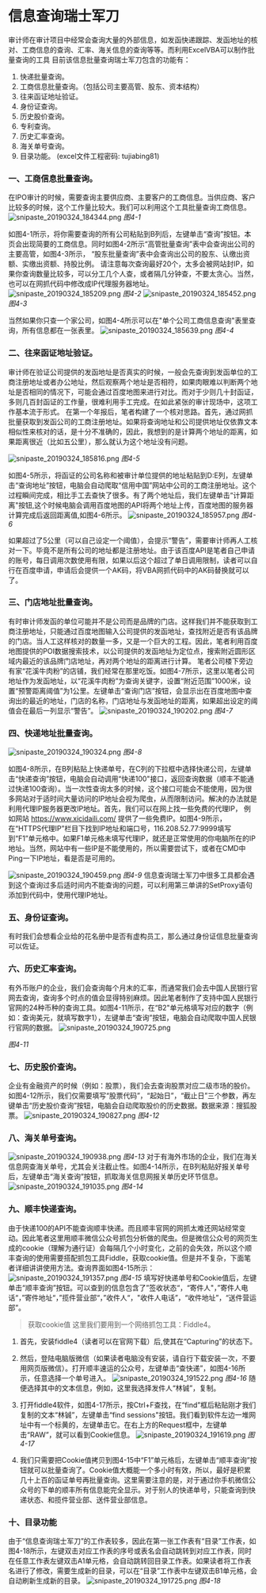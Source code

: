# 信息查询瑞士军刀
审计师在审计项目中经常会查询大量的外部信息，如发函快递跟踪、发函地址的核对、工商信息的查询、汇率、海关信息的查询等等。而利用ExcelVBA可以制作批量查询的工具
目前该信息批量查询瑞士军刀包含的功能有：
1. 快递批量查询。
2. 工商信息批量查询。（包括公司主要高管、股东、资本结构）
3. 往来函证地址验证。
4. 身份证查询。
5. 历史股价查询。
6. 专利查询。
7. 历史汇率查询。
8. 海关单号查询。
9. 目录功能。
(excel文件工程密码: tujiabing81)
### 一、工商信息批量查询。
在IPO审计的时候，需要查询主要供应商、主要客户的工商信息。当供应商、客户比较多的时候，这个工作量比较大。我们可以利用这个工具批量查询工商信息。
 ![snipaste_20190324_184344.png](https://i.loli.net/2019/03/24/5c97605e44bd8.png)
*图4-1*

如图4-1所示，将你需要查询的所有公司粘贴到B列后，左键单击“查询”按钮。本页会出现简要的工商信息。同时如图4-2所示“高管批量查询”表中会查询出公司的主要高管，如图4-3所示， “股东批量查询”表中会查询出公司的股东、认缴出资额、实缴出资额、持股比例。
请注意每次查询最好20个，太多会被网站封IP，如果你查询数量比较多，可以分工几个人查，或者隔几分钟查，不要太贪心。当然，也可以在网抓代码中修改成IP代理服务器地址。
![snipaste_20190324_185209.png](https://i.loli.net/2019/03/24/5c97617f979b9.png)
*图4-2*
![snipaste_20190324_185452.png](https://i.loli.net/2019/03/24/5c9762173da7b.png)
*图4-3*

当然如果你只查一个家公司，如图4-4所示可以在"单个公司工商信息查询"表里查询，所有信息都在一张表里。
![snipaste_20190324_185639.png](https://i.loli.net/2019/03/24/5c97628c8714a.png)
*图4-4*

### 二、往来函证地址验证。
审计师在验证公司提供的发函地址是否真实的时候，一般会先查询到发函单位的工商注册地址或者办公地址，然后观察两个地址是否相符，如果肉眼难以判断两个地址是否相同的情况下，可能会通过百度地图来进行对比。而对于少则几十封函证，多则几百封函证的工作量，很难利用手工完成。在如此紧张的审计现场中，这项工作基本流于形式。
在第一个年报后，笔者构建了一个核对思路。首先，通过网抓批量获取到发函公司的工商注册地址。如果将查询地址和公司提供地址仅依靠文本相似性来核对的话，是十分不准确的，因此，我想到的是计算两个地址的距离，如果距离很近（比如五公里），那么就认为这个地址没有问题。

![snipaste_20190324_185816.png](https://i.loli.net/2019/03/24/5c9762e902d04.png)
*图4-5*

如图4-5所示，将函证的公司名称和被审计单位提供的地址粘贴到D:E列，左键单击“查询地址”按钮，电脑会自动爬取“信用中国”网站中公司的工商注册地址。这个过程瞬间完成，相比手工去查快了很多。有了两个地址后，我们左键单击“计算距离"按钮,这个时候电脑会调用百度地图的API将两个地址上传，百度地图的服务器计算完成后返回距离值,如图4-6所示。
![snipaste_20190324_185957.png](https://i.loli.net/2019/03/24/5c97636b523ac.png)
*图4-6*

如果超过了5公里（可以自己设定一个阈值），会提示“警告”，需要审计师再人工核对一下。毕竟不是所有公司的地址都是注册地址。由于该百度API是笔者自己申请的账号，每日调用次数使用有限，如果以后这个超过了单日调用限制，读者可以自行在百度申请，申请后会提供一个AK码，将VBA网抓代码中的AK码替换就可以了。
### 三、门店地址批量查询。
有时审计师发函的单位可能并不是公司而是品牌的门店。这样我们并不能获取到工商注册地址，只能通过百度地图输入公司提供的发函地址，查找附近是否有该品牌的门店。当人工这样核对的数量一多，又是一个巨大的工程。因此，笔者利用百度地图提供的POI数据搜索技术，以公司提供的发函地址为定位点，搜索附近圆形区域内最近的该品牌门店地址，再对两个地址的距离进行计算。
笔者公司楼下旁边有家“花溪牛肉粉”的店铺，我们经常在那里吃饭。如图4-7所示，这里以笔者公司地址作为发函地址，以“花溪牛肉粉”为查询关键字，设置“附近范围”1000米，设置“预警距离阈值”为1公里。左键单击“查询门店”按钮，会显示出在百度地图中查询出的最近的地址，门店的名称，门店地址与发函地址的距离，如果超出设定的阈值会在最后一列显示“警告”。
 ![snipaste_20190324_190202.png](https://i.loli.net/2019/03/24/5c9763cec18bd.png)
*图4-7*
### 四、快递地址批量查询。
![snipaste_20190324_190324.png](https://i.loli.net/2019/03/24/5c976406c0f8d.png)
*图4-8*

如图4-8所示，在B列粘贴上快递单号，在C列的下拉框中选择快递公司，左键单击“快递查询”按钮，电脑会自动调用“快递100"接口，返回查询数据（顺丰不能通过快递100查询）。当一次性查询太多的时候，这个接口可能会不能使用，因为很多网站对于适时间大量访问的IP地址会视为爬虫，从而限制访问。解决的办法就是利用代理IP服务器更改IP地址。首先，我们可以在网上找一些免费的代理IP，
例如网站 https://www.xicidaili.com/
提供了一些免费IP。如图4-9所示，在“HTTPS代理IP”栏目下找到IP地址和端口号，116.208.52.77:9999填写到“F1”单元格中。如果F1单元格未填写代理IP，就还是正常使用的你电脑所在的IP地址。当然，网站中有一些IP是不能使用的，所以需要尝试下，或者在CMD中Ping一下IP地址，看是否是可用的。

![snipaste_20190324_190459.png](https://i.loli.net/2019/03/24/5c976479de2c0.png)
*图4-9*
信息查询瑞士军刀中很多工具都会遇到这个查询过多后适时间内不能查询的问题，可以利用第三单讲的SetProxy语句添加到代码中，使用代理IP地址。

### 五、身份证查询。
有时我们会想看企业给的花名册中是否有虚构员工，那么通过身份证信息批量查询可以佐证。

### 六、历史汇率查询。
有外币账户的企业，我们会查询每个月末的汇率，而通常我们会去中国人民银行官网去查询，查询多个时点的值会显得特别麻烦。因此笔者制作了支持中国人民银行官网的24种币种的查询工具。如图4-11所示，在“B2"单元格填写对应的数字（例如：查询美元，就填写数字1），左键单击“查询”按钮，电脑会自动爬取中国人民银行官网的数据。
![snipaste_20190324_190725.png](https://i.loli.net/2019/03/24/5c9765095da9b.png)

*图4-11*
### 七、历史股价查询。
企业有金融资产的时候（例如：股票），我们会去查询股票对应二级市场的股价。如图4-12所示，我们仅需要填写“股票代码”，“起始日”，“截止日”三个参数，再左键单击“历史股价查询”按钮，电脑会自动爬取股价的历史数据。数据来源：搜狐股票。
![snipaste_20190324_190827.png](https://i.loli.net/2019/03/24/5c97652ee0e78.png)
*图4-12*
### 八、海关单号查询。
![snipaste_20190324_190938.png](https://i.loli.net/2019/03/24/5c976591e4ede.png)
*图4-13*
对于有海外市场的企业，我们在海关信息网查海关单号，尤其会关注截止性。如图4-14所示，在B列粘贴好报关单号后，左键单击“海关查询”按钮，抓取海关信息网报关单历史环节信息。
![snipaste_20190324_191035.png](https://i.loli.net/2019/03/24/5c97663102f88.png)
*图4-14*

### 九、顺丰快递查询。
由于快递100的API不能查询顺丰快递。而且顺丰官网的网抓太难还网站经常变动。因此笔者这里用顺丰微信公众号抓包分析做的爬虫。但是微信公众号的网页生成的cookie（理解为通行证）会每隔几个小时变化，之前的会失效，所以这个顺丰查询的使用需要搭配抓包工具Fiddle，获取cookie值。但是并不复杂，下面笔者详细讲讲使用方法。查询界面如图4-15所示：
![snipaste_20190324_191357.png](https://i.loli.net/2019/03/24/5c97668fbc696.png)
*图4-15*
填写好快递单号和Cookie值后，左键单击“顺丰查询”按钮。可以查到的信息包含了”签收状态“，“寄件人"，”寄件人电话“，”寄件地址“，”揽件营业部“，”收件人“，"收件人电话”，“收件地址”，“送件营运部”。

> 获取cookie值
这里我们要用到一个网络抓包工具：Fiddle4。
1. 首先，安装fiddle4（读者可以在官网下载）后,使其在“Capturing”的状态下。
2. 然后，登陆电脑版微信（如果读者电脑没有安装，请自行下载安装一次，不要用网页版微信）。打开顺丰速运的公众号，左键单击“查快递”，如图4-16所示，任意选择一个单号进入。
![snipaste_20190324_191522.png](https://i.loli.net/2019/03/24/5c9766cd73753.png)
*图4-16*
随便选择其中的文本信息，例如，这里我选择发件人“林铖”，复制。
3. 打开fiddle4软件，如图4-17所示，按Ctrl+F查找，在“find”框后粘贴刚才我们复制的文本“林铖”，左键单击“find sessions"按钮。我们看到软件左边一堆网址中有一个标黄的，左键单击它。在右上方的Request框中，左键单击“RAW”，就可以看到Cookie信息。
![snipaste_20190324_191619.png](https://i.loli.net/2019/03/24/5c9767052fd01.png)
*图4-17*

4. 我们只需要把Cookie值拷贝到图4-15中“F1”单元格后，左键单击“顺丰查询”按钮就可以批量查询了。Cookie值大概能一个多小时有效，所以，最好是积累几十上百的函证单号再批量查询。这里需要注意的是，对于通过你手机微信公众号的下单的顺丰所有信息能完全显示。对于别人的快递单号，只能查询到快递状态、和揽件营业部、送件营业部信息。

### 十、目录功能
由于“信息查询瑞士军刀”的工作表较多，因此在第一张工作表有“目录”工作表，如图4-18所示，左键双击对应工作表的序号或表名会自动跳转到对应工作表，同时在任意工作表左键双击A1单元格，会自动跳转回目录工作表。如果读者将工作表名进行了修改，需要生成新的目录，可以在“目录”工作表中左键双击B1单元格，会自动刷新生成新的目录。
![snipaste_20190324_191725.png](https://i.loli.net/2019/03/24/5c97675c54171.png)
*图4-18*

